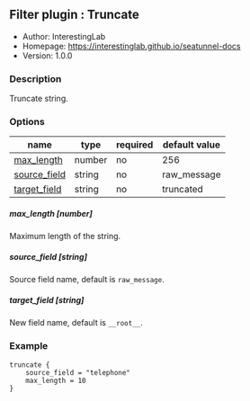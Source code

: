 ## Filter plugin : Truncate

* Author: InterestingLab
* Homepage: https://interestinglab.github.io/seatunnel-docs
* Version: 1.0.0

### Description

Truncate string.

### Options

| name | type | required | default value |
| --- | --- | --- | --- |
| [max_length](#max_length-number) | number | no | 256 |
| [source_field](#source_field-string) | string | no | raw_message |
| [target_field](#target_field-string) | string | no | truncated |

##### max_length [number]

Maximum length of the string.

##### source_field [string]

Source field name, default is `raw_message`.

##### target_field [string]

New field name, default is `__root__`.

### Example

```
truncate {
    source_field = "telephone"
    max_length = 10
}
```
